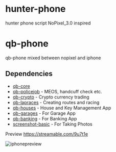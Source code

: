 # hunter-phone
hunter phone script NoPixel_3.0 inspired

# qb-phone
qb-phone mixed between nopixel and iphone

## Dependencies
- [qb-core](https://github.com/qbcore-framework/qb-core)
- [qb-policejob](https://github.com/qbcore-framework/qb-policejob) - MEOS, handcuff check etc. 
- [qb-crypto](https://github.com/qbcore-framework/qb-crypto) - Crypto currency trading 
- [qb-lapraces](https://github.com/qbcore-framework/qb-lapraces) - Creating routes and racing 
- [qb-houses](https://github.com/qbcore-framework/qb-houses) - House and Key Management App
- [qb-garages](https://github.com/qbcore-framework/qb-garages) - For Garage App
- [qb-banking](https://github.com/qbcore-framework/qb-banking) - For Banking App
- [screenshot-basic](https://github.com/citizenfx/screenshot-basic) - For Taking Photos

Preview
https://streamable.com/9u7t1e

![iphonepreview](https://cdn.discordapp.com/attachments/945251455177211914/994006100888277062/20220706032114_1.jpg)
